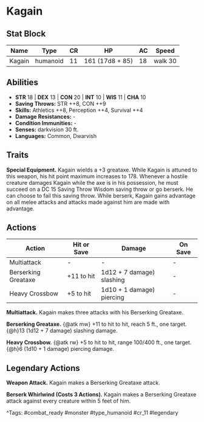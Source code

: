 # Kagain

## Stat Block

| Name | Type | CR | HP | AC | Speed |
|------|------|----|----|----|-------|
| Kagain | humanoid | 11 | 161 (17d8 + 85) | 18 | walk 30 |

## Abilities

- **STR** 18 | **DEX** 13 | **CON** 20 | **INT** 10 | **WIS** 11 | **CHA** 10
- **Saving Throws:** STR ++8, CON ++9  
- **Skills:** Athletics ++8, Perception ++4, Survival ++4  
- **Damage Resistances:** -  
- **Condition Immunities:** -  
- **Senses:** darkvision 30 ft.  
- **Languages:** Common, Dwarvish

## Traits

**Special Equipment.** Kagain wields a +3 greataxe. While Kagain is attuned to this weapon, his hit point maximum increases to 178. Whenever a hostile creature damages Kagain while the axe is in his possession, he must succeed on a DC 15 Saving Throw Wisdom saving throw or go berserk. He can choose to fail this saving throw. While berserk, Kagain gains advantage on all melee attacks and attacks made against him are made with advantage.


## Actions

| Action | Hit or Save | Damage | On Save |
|--------|--------------|--------|----------|
| Multiattack | - | - | - |
| Berserking Greataxe | +11 to hit | 1d12 + 7 damage) slashing | - |
| Heavy Crossbow | +5 to hit | 1d10 + 1 damage) piercing | - |

**Multiattack.** Kagain makes three attacks with his Berserking Greataxe.

**Berserking Greataxe.** {@atk mw} +11 to hit to hit, reach 5 ft., one target. {@h}13 (1d12 + 7 damage) slashing damage.

**Heavy Crossbow.** {@atk rw} +5 to hit to hit, range 100/400 ft., one target. {@h}6 (1d10 + 1 damage) piercing damage.

## Legendary Actions

**Weapon Attack.** Kagain makes a Berserking Greataxe attack.

**Berserk Whirlwind (Costs 3 Actions).** Kagain makes a Berserking Greataxe attack against every creature within 5 feet of him.



^Tags: #combat_ready #monster #type_humanoid #cr_11 #legendary